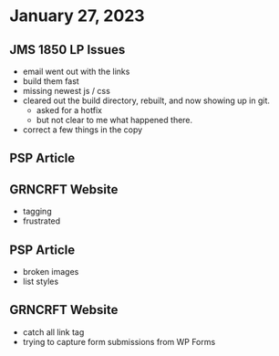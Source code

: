 # January 27, 2023

## JMS 1850 LP Issues
- email went out with the links
- build them fast
- missing newest js / css
- cleared out the build directory, rebuilt, and now showing up in git. 
	- asked for a hotfix
	- but not clear to me what happened there.
- correct a few things in the copy

## PSP Article

## GRNCRFT Website
- tagging
- frustrated

## PSP Article
- broken images
- list styles

## GRNCRFT Website
- catch all link tag
- trying to capture form submissions from WP Forms